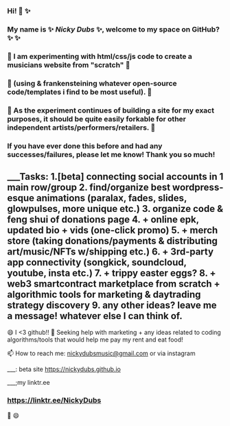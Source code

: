 ### Hi! 👋 ✨
### My name is ✨ _Nicky Dubs_ ✨, welcome to my space on GitHub?  ✨ ✨
### 🔭 I am experimenting with html/css/js code to create a musicians website from "scratch" 🔭
### 🔭 (using & frankensteining whatever open-source code/templates i find to be most useful). 🔭
### 🔭 As the experiment continues of building a site for my exact purposes, it should be quite easily forkable for other independent artists/performers/retailers. 🔭
### If you have ever done this before and had any successes/failures, please let me know!  Thank you so much! 

___Tasks:
1.[beta]  connecting social accounts in 1 main row/group
2.        find/organize best wordpress-esque animations (paralax, fades, slides, glowpulses, more unique etc.)
3.        organize code & **feng** **shui** of donations page
4.        + online epk, updated bio + vids (one-click promo)
5.        + merch store (taking donations/payments & distributing art/music/NFTs w/shipping etc.)
6.        + 3rd-party app connectivity (songkick, soundcloud, youtube, insta etc.)
7.        + trippy easter eggs?
8.        + web3 smartcontract marketplace from scratch + algorithmic tools for marketing & daytrading strategy discovery
9.        any other ideas?  leave me a message!  whatever else I can think of. 
---

😄 I <3 github!!
🤔 Seeking help with marketing + any ideas related to coding algorithms/tools that would help me pay my rent and eat food!
<!-- 💬 Ask me about anything musical/computer tech related. -->
📫 How to reach me: nickydubsmusic@gmail.com or via instagram

___:
beta site https://nickydubs.github.io 

___;my linktr.ee
### https://linktr.ee/NickyDubs

<!-- ⚡⚡⚡⚡⚡⚡⚡⚡⚡ Fun fact: farts & penises are the best  ⚡⚡⚡⚡⚡
**nickydubs/nickydubs** is a ✨ _special_ ✨ repository because its `README.md` (this file) appears on your GitHub profile.
Here are some ideas to get you started:
-->
👯
😄 
<!---->
